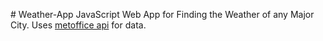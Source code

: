 #   W e a t h e r - A p p  
 
JavaScript Web App for Finding the Weather of any Major City. Uses [metoffice api](https://www.metoffice.gov.uk/datapoint) for data.
